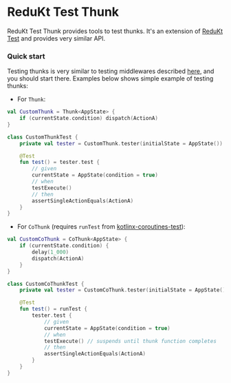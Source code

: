 # ReduKt Test Thunk

ReduKt Test Thunk provides tools to test thunks. It's an extension of [ReduKt Test](../redukt-test) and
provides very similar API.

### Quick start

Testing thunks is very similar to testing middlewares
described [here](../redukt-test/README.md#testing-middlewares-basics),
and you should start there. Examples below shows simple example of testing thunks:

* For `Thunk`:

```kotlin
val CustomThunk = Thunk<AppState> {
    if (currentState.condition) dispatch(ActionA)
}

class CustomThunkTest {
    private val tester = CustomThunk.tester(initialState = AppState())

    @Test
    fun test() = tester.test {
        // given
        currentState = AppState(condition = true)
        // when
        testExecute()
        // then
        assertSingleActionEquals(ActionA)
    }
}
```

* For `CoThunk` (requires `runTest`
from [kotlinx-coroutines-test](https://github.com/Kotlin/kotlinx.coroutines/blob/master/kotlinx-coroutines-test)):

```kotlin
val CustomCoThunk = CoThunk<AppState> {
    if (currentState.condition) {
        delay(1_000)
        dispatch(ActionA)
    }
}

class CustomCoThunkTest {
    private val tester = CustomCoThunk.tester(initialState = AppState())

    @Test
    fun test() = runTest {
        tester.test {
            // given
            currentState = AppState(condition = true)
            // when
            testExecute() // suspends until thunk function completes
            // then
            assertSingleActionEquals(ActionA)
        }
    }
}
```